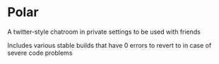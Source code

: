 # Polar
A twitter-style chatroom in private settings to be used with friends


Includes various stable builds that have 0 errors to revert to in case of severe code problems
